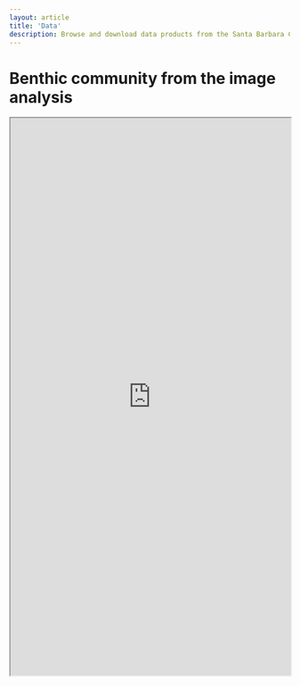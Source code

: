```yaml
---
layout: article
title: 'Data'
description: Browse and download data products from the Santa Barbara Channel Biodiversity Observation Network (SBCBON).
---
```


<div class="row">
	<div class="col-lg-12">
		<h1 class="page-header">Benthic community from the image analysis <small></small></h1>
			<iframe src="https://ameliaritger.shinyapps.io/shiny-app-mbon/"  style="border: 0 px; width: 100%; height: 1000px"></iframe>
		</div>	
</div>

